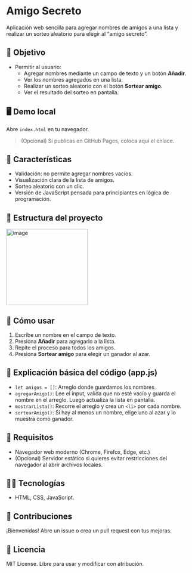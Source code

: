 # Amigo Secreto

Aplicación web sencilla para agregar nombres de amigos a una lista y realizar un sorteo aleatorio para elegir al “amigo secreto”.

## 🎯 Objetivo
- Permitir al usuario:
  - Agregar nombres mediante un campo de texto y un botón **Añadir**.
  - Ver los nombres agregados en una lista.
  - Realizar un sorteo aleatorio con el botón **Sortear amigo**.
  - Ver el resultado del sorteo en pantalla.

## 🖥️ Demo local
Abre `index.html` en tu navegador.

> (Opcional) Si publicas en GitHub Pages, coloca aquí el enlace.

## 🧩 Características
- Validación: no permite agregar nombres vacíos.
- Visualización clara de la lista de amigos.
- Sorteo aleatorio con un clic.
- Versión de JavaScript pensada para principiantes en lógica de programación.

## 📁 Estructura del proyecto
<img width="218" height="204" alt="image" src="https://github.com/user-attachments/assets/9a39d65f-6aea-4740-bb55-84652dd43d9e" />


## 🚀 Cómo usar
1. Escribe un nombre en el campo de texto.
2. Presiona **Añadir** para agregarlo a la lista.
3. Repite el proceso para todos los amigos.
4. Presiona **Sortear amigo** para elegir un ganador al azar.

## 🧠 Explicación básica del código (app.js)
- `let amigos = []`: Arreglo donde guardamos los nombres.
- `agregarAmigo()`: Lee el input, valida que no esté vacío y guarda el nombre en el arreglo. Luego actualiza la lista en pantalla.
- `mostrarLista()`: Recorre el arreglo y crea un `<li>` por cada nombre.
- `sortearAmigo()`: Si hay al menos un nombre, elige uno al azar y lo muestra como ganador.

## 🔧 Requisitos
- Navegador web moderno (Chrome, Firefox, Edge, etc.)
- (Opcional) Servidor estático si quieres evitar restricciones del navegador al abrir archivos locales.

## 👩‍💻 Tecnologías
- HTML, CSS, JavaScript.

## 🤝 Contribuciones
¡Bienvenidas! Abre un issue o crea un pull request con tus mejoras.

## 📝 Licencia
MIT License. Libre para usar y modificar con atribución.
